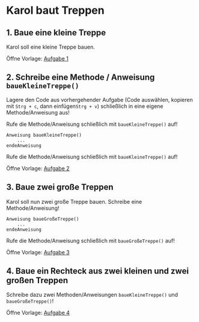 # Karol baut Treppen

## 1. Baue eine kleine Treppe

Karol soll eine kleine Treppe bauen.

Öffne Vorlage: <a href="https://karol.arrrg.de/#open:https://raw.githubusercontent.com/Josef-Friedrich/karol/refs/heads/main/10_Sequenz-Methode/Treppen/1.json" target="_blank">Aufgabe 1</a>
<!-- https://karol.arrrg.de/#GSQR -->

## 2. Schreibe eine Methode / Anweisung `baueKleineTreppe()`

Lagere den Code aus vorhergehender Aufgabe (Code auswählen, kopieren mit
`Strg + c`, dann einfügen`Strg + v`) schließlich in eine eigene
Methode/Anweisung aus!

Rufe die Methode/Anweisung schließlich mit `baueKleineTreppe()` auf!

```
Anweisung baueKleineTreppe()
    ...
endeAnweisung
```

Rufe die Methode/Anweisung schließlich mit `baueKleineTreppe()` auf!

Öffne Vorlage: <a href="https://karol.arrrg.de/#open:https://raw.githubusercontent.com/Josef-Friedrich/karol/refs/heads/main/10_Sequenz-Methode/Treppen/2.json" target="_blank">Aufgabe 2</a>
<!-- https://karol.arrrg.de/#P8VX -->

## 3. Baue zwei große Treppen

Karol soll nun zwei große Treppe bauen. Schreibe eine Methode/Anweisung!

```
Anweisung baueGroßeTreppe()
    ...
endeAnweisung
```

Rufe die Methode/Anweisung schließlich mit `baueGroßeTreppe()` auf!

Öffne Vorlage: <a href="https://karol.arrrg.de/#open:https://raw.githubusercontent.com/Josef-Friedrich/karol/refs/heads/main/10_Sequenz-Methode/Treppen/3.json" target="_blank">Aufgabe 3</a>
<!-- https://karol.arrrg.de/#ZNME -->

## 4. Baue ein Rechteck aus zwei kleinen und zwei großen Treppen

Schreibe dazu zwei Methoden/Anweisungen `baueKleineTreppe()` und `baueGroßeTreppe()`!

Öffne Vorlage: <a href="https://karol.arrrg.de/#open:https://raw.githubusercontent.com/Josef-Friedrich/karol/refs/heads/main/10_Sequenz-Methode/Treppen/4.json" target="_blank">Aufgabe 4</a>
<!-- https://karol.arrrg.de/#38QJ -->
